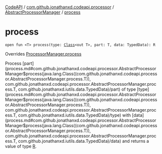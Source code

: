[CodeAPI](../../index.md) / [com.github.jonathanxd.codeapi.processor](../index.md) / [AbstractProcessorManager](index.md) / [process](.)

# process

`open fun <T> process(type: `[`Class`](http://docs.oracle.com/javase/6/docs/api/java/lang/Class.html)`<out T>, part: T, data: TypedData): R`

Overrides [ProcessorManager.process](../-processor-manager/process.md)

Process [part](process.md#com.github.jonathanxd.codeapi.processor.AbstractProcessorManager$process(java.lang.Class((com.github.jonathanxd.codeapi.processor.AbstractProcessorManager.process.T)), com.github.jonathanxd.codeapi.processor.AbstractProcessorManager.process.T, com.github.jonathanxd.iutils.data.TypedData)/part) of type [type](process.md#com.github.jonathanxd.codeapi.processor.AbstractProcessorManager$process(java.lang.Class((com.github.jonathanxd.codeapi.processor.AbstractProcessorManager.process.T)), com.github.jonathanxd.codeapi.processor.AbstractProcessorManager.process.T, com.github.jonathanxd.iutils.data.TypedData)/type) with [data](process.md#com.github.jonathanxd.codeapi.processor.AbstractProcessorManager$process(java.lang.Class((com.github.jonathanxd.codeapi.processor.AbstractProcessorManager.process.T)), com.github.jonathanxd.codeapi.processor.AbstractProcessorManager.process.T, com.github.jonathanxd.iutils.data.TypedData)/data) and returns a value of type [R](#).

